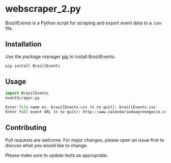 # webscraper_2.py

BrazilEvents is a Python script for scraping and export event data to a .csv file.

## Installation

Use the package manager [pip](https://pip.pypa.io/en/stable/) to install BrazilEvents.

```bash
pip install BrazilEvents
```

## Usage

```python
import BrazilEvents
eventScraper.py

Enter file name ex. brazilEvents.csv (n to quit): brazilEvents.csv
Enter full event URL (n to quit): http://www.calendariodoagronegocio.com.br/Evento/visualizar/portugues/3226

```

## Contributing
Pull requests are welcome. For major changes, please open an issue first to discuss what you would like to change.

Please make sure to update tests as appropriate.
